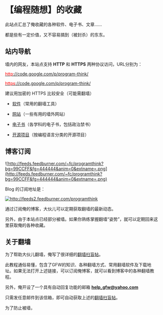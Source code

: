 # 【编程随想】的收藏 #

此站点汇总了俺收藏的各种软件、电子书、文章......

都是些有一定价值，又不容易搞到（被封杀）的东东。


## 站内导航 ##

墙内的网友，本站点支持 **HTTP** 和 **HTTPS** 两种协议访问，URL分别为：

<a href='http://code.google.com/p/program-think/'><font color='red'>http</font>://code.google.com/p/program-think/</a>

<a href='https://code.google.com/p/program-think/'><font color='red'>https</font>://code.google.com/p/program-think/</a>

建议用加密的 HTTPS 比较安全（可能需翻墙）

  * [软件](Software.md)（常用的翻墙工具）

  * [网站](Sites.md)（一些有用的墙外网站）

  * [电子书](Books.md)（各学科的电子书，包括政治禁书）

  * [开源项目](Opensource.md)（按编程语言分类的开源项目）

## 博客订阅 ##

![http://feeds.feedburner.com/~fc/programthink?bg=99CCFF&fg=444444&anim=0&extname=.png](http://feeds.feedburner.com/~fc/programthink?bg=99CCFF&fg=444444&anim=0&extname=.png)

Blog 的订阅地址是：

<a href='http://feeds2.feedburner.com/programthink' title='http://feeds2.feedburner.com/programthink'><img src='http://feedburner.google.com/fb/images/pub/feed-icon32x32.png' alt='http://feeds2.feedburner.com/programthink' border='0' /></a>

通过订阅俺的博客，大伙儿可以定期获取翻墙的最新动态。

另外，由于本站点已经部分被墙。如果你熟练掌握翻墙“姿势”，就可以定期回来这里获取俺的各种收藏。

## 关于翻墙 ##

为了帮助大伙儿翻墙，俺写了很详细的[翻墙扫盲帖](http://program-think.blogspot.com/2009/05/how-to-break-through-gfw.html)。

此教程通俗易懂，包含了GFW的知识、各种翻墙方式、常用翻墙软件及下载地址。如果无法打开上述链接，可以订阅俺博客，就可以看到博客中的各种翻墙教程。

另外，俺开设了一个具有自动回复功能的邮箱 <font color='red'><b>help_gfw@yahoo.com</b></font>

只需发任意邮件到该信箱，即可自动获取上述的[翻墙扫盲帖](http://program-think.blogspot.com/2009/05/how-to-break-through-gfw.html)。

为了防止被墙，